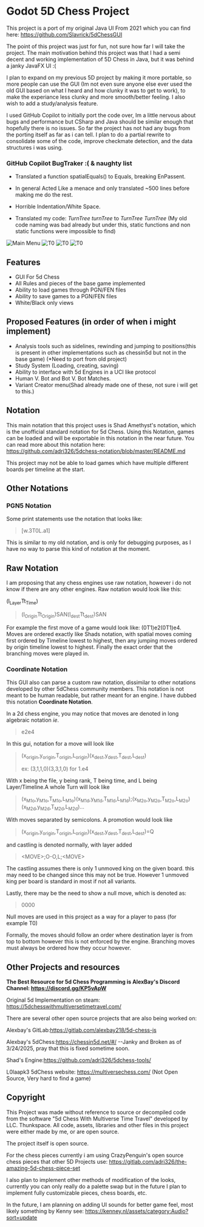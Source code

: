 # Godot 5D Chess Project

This project is a port of my original Java UI From 2021 which you can find here: <https://github.com/Slavrick/5dChessGUI>

The point of this project was just for fun, not sure how far I will take the project. The main motivation behind this project was that I had a semi decent and working implementation of 5D Chess in Java, but it was behind a janky JavaFX UI :( 

I plan to expand on my previous 5D project by making it more portable, so more people can use the GUI (Im not even sure anyone else ever used the old GUI based on what I heard and how clunky it was to get to work), to make the experiance less clunky and more smooth/better feeling. I also wish to add a study/analysis feature.



I used GitHub Copilot to initially port the code over, Im a little nervous about bugs and performance but CSharp and Java should be similar enough that hopefully there is no issues. So far the project has not had any bugs from the porting itself as far as i can tell. I plan to do a partial rewrite to consolidate some of the code, improve checkmate detection, and the data structures i was using.

### GitHub Copilot BugTraker :( & naughty list

* Translated a function spatialEquals() to Equals, breaking EnPassent.

* In general Acted Like a menace and only translated ~500 lines before making me do the rest.

* Horrible Indentation/White Space.

* Translated my code: *TurnTree turnTree* to *TurnTree TurnTree* (My old code naming was bad already but under this, static functions and non static functions were impossible to find)

![Main Menu](https://img.itch.zone/aW1nLzIwMzk5NTU0LnBuZw==/315x250%23c/mehjaE.png)
![T0](https://img.itch.zone/aW1hZ2UvMzM5OTYxNS8yMDM5OTU1Ny5wbmc=/original/uDAuUA.png)
![T0](https://img.itch.zone/aW1hZ2UvMzM5OTYxNS8yMDM5OTU1OS5wbmc=/original/D2RAdS.png)
![T0](https://img.itch.zone/aW1hZ2UvMzM5OTYxNS8yMDM5OTU1OC5wbmc=/original/k0438D.png)



## Features

* GUI For 5d Chess
* All Rules and pieces of the base game implemented
* Ability to load games through PGN/FEN files
* Ability to save games to a PGN/FEN files
* White/Black only views

## Proposed Features (in order of when i might implement)

* Analysis tools such as sidelines, rewinding and jumping to positions(this is present in other implementations such as chessin5d but not in the base game) (*Need to port from old project)
* Study System (Loading, creating, saving)
* Ability to interface with 5d Engines in a UCI like protocol
* Human V. Bot and Bot V. Bot Matches.
* Variant Creator menu(Shad already made one of these, not sure i will get to this.)

## Notation

This main notation that this project uses is Shad Amethyst's notation, which is the unofficial standard notation for 5d Chess. Using this Notation, games can be loaded and will be exportable in this notation in the near future. You can read more about this notation here: <https://github.com/adri326/5dchess-notation/blob/master/README.md>



This project may not be able to load games which have multiple different boards per timeline at the start.

## Other Notations

### PGN5 Notation

Some print statements use the notation that looks like:

> [w.3T0L.a1]

This is similar to my old notation, and is only for debugging purposes, as I have no way to parse this kind of notation at the moment.

## Raw Notation

I am proposing that any chess engines use raw notation, however i do not know if there are any other engines. Raw notation would look like this:

(l<sub>Layer</sub>Tt<sub>Time</sub>)

> (l<sub>Origin</sub>Tt<sub>Origin</sub>)SAN(l<sub>dest</sub>Tt<sub>dest</sub>)SAN

For example the first move of a game would look like: (0T1)e2(0T1)e4. Moves are ordered exactly like Shads notation, with spatial moves coming first ordered by Timeline lowest to highest, then any jumping moves ordered by origin timeline lowest to highest. Finally the exact order that the branching moves were played in.

### Coordinate Notation

This GUI also can parse a custom raw notation, dissimilar to other notations developed by other 5dChess community members. This notation is not meant to be human readable, but rather meant for an engine. I have dubbed this notation __**Coordinate Notation**__.

In a 2d chess engine, you may notice that moves are denoted in long algebraic notation _ie_.

> e2e4

In this gui, notation for a move will look like

> (x<sub>origin</sub>,y<sub>origin</sub>,T<sub>origin</sub>,L<sub>origin</sub>)(x<sub>dest</sub>,y<sub>dest</sub>,T<sub>dest</sub>,L<sub>dest</sub>)
> 
> ex: (3,1,1,0)(3,3,1,0) for 1.e4

With x being the file, y being rank, T being time, and L being Layer/Timeline.A whole Turn will look like

> (x<sub>M1o</sub>,y<sub>M1o</sub>,T<sub>M1o</sub>,L<sub>M1o</sub>)(x<sub>M1d</sub>,y<sub>M1d</sub>,T<sub>M1d</sub>,L<sub>M1d</sub>);(x<sub>M2o</sub>,y<sub>M2o</sub>,T<sub>M2o</sub>,L<sub>M2o</sub>)(x<sub>M2d</sub>,y<sub>M2d</sub>,T<sub>M2d</sub>,L<sub>M2d</sub>)…

With moves separated by semicolons. A promotion would look like

> (x<sub>origin</sub>,y<sub>origin</sub>,T<sub>origin</sub>,L<sub>origin</sub>)(x<sub>dest</sub>,y<sub>dest</sub>,T<sub>dest</sub>,L<sub>dest</sub>)=Q

and castling is denoted normally, with layer added 

> &lt;MOVE&gt;;O-O,L;&lt;MOVE&gt;

The castling assumes there is only 1 unmoved king on the given board. this may need to be changed since this may not be true. However 1 unmoved king per board is standard in most if not all variants.

Lastly, there may be the need to show a null move, which is denoted as:

> 0000

Null moves are used in this project as a way for a player to pass (for example T0)

Formally, the moves should follow an order where destination layer is from top to bottom however this is not enforced by the engine. Branching moves must always be ordered how they occur however.

## Other Projects and resources

**The Best Resource for 5d Chess Programming is AlexBay's Discord Channel: <https://discord.gg/KP5vApW>**

Original 5d Implementation on steam: <https://5dchesswithmultiversetimetravel.com/>

There are several other open source projects that are also being worked on:

Alexbay's GitLab:<https://gitlab.com/alexbay218/5d-chess-js>

Alexbay's 5dChess:<https://chessin5d.net/#/> --Janky and Broken as of 3/24/2025, pray that this is fixed sometime soon.

Shad's Engine:<https://github.com/adri326/5dchess-tools/> 

L0laapk3 5dChess website: <https://multiversechess.com/> (Not Open Source, Very hard to find a game)

## Copyright

This Project was made without reference to source or decompiled code from the software "5d Chess With Multiverse Time Travel" developed by LLC. Thunkspace. All code, assets, libraries and other files in this project were either made by me, or are open source.

The project itself is open source.

For the chess pieces currently i am using CrazyPenguin's open source chess pieces that other 5D Projects use:  <https://gitlab.com/adri326/the-amazing-5d-chess-piece-set>

I also plan to implement other methods of modification of the looks, currently you can only really do a palette swap but in the future I plan to implement fully customizable pieces, chess boards, etc.

In the future, I am planning on adding UI sounds for better game feel, most likely something by Kenny see: <https://kenney.nl/assets/category:Audio?sort=update>
